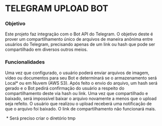 # TELEGRAM UPLOAD BOT

### Objetivo
  Este projeto faz integração com o Bot API do Telegram. O objetivo deste é prover um compartilhamento único de arquivos de maneira anônima entre usuários do Telegram, precisando apenas de um link ou hash que pode ser compartilhado em diversos outros meios.
  
 ### Funcionalidades
  Uma vez que configurado, o usuário poderá enviar arquivos de imagem, vídeo ou documentos para seu Bot e determinará se o armazenamento será Local* ou em Nuvem (AWS S3).
   Após feito o envio do arquivo, um hash será gerado e o Bot pedirá confirmação do usuário a respeito do compartilhamento deste via hash ou link. Uma vez que compartilhado e baixado, será impossível baixar o arquivo novamente a menos que o upload seja refeito. 
   O usuário que realizou o upload receberá uma notificação de que o arquivo foi baixado. O link de compartilhamento não funcionará mais.

 * Será preciso criar o diretório tmp
